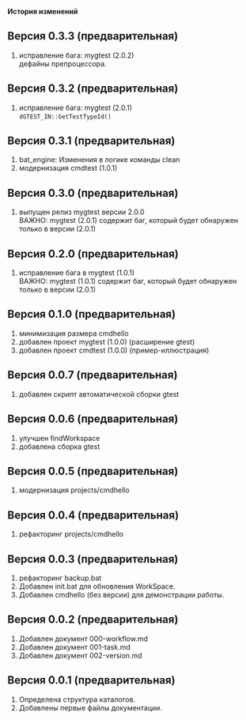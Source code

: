 
**История изменений**  

**Версия 0.3.3 (предварительная)**  
----------------------------------
1) исправление бага: mygtest (2.0.2)  
   дефайны препроцессора.  

**Версия 0.3.2 (предварительная)**  
----------------------------------
1) исправление бага: mygtest (2.0.1)  
   `dGTEST_IN::GetTestTypeId()`  

**Версия 0.3.1 (предварительная)**  
----------------------------------
1) bat_engine: Изменения в логике команды clean  
2) модернизация cmdtest (1.0.1)  

**Версия 0.3.0 (предварительная)**  
----------------------------------
1) выпущен релиз mygtest версии 2.0.0  
ВАЖНО: mygtest (2.0.1) содержит баг, 
который будет обнаружен только в версии (2.0.1)  

**Версия 0.2.0 (предварительная)**  
----------------------------------
1) исправление бага в mygtest (1.0.1)  
ВАЖНО: mygtest (1.0.1) содержит баг, 
который будет обнаружен только в версии (2.0.1)  

**Версия 0.1.0 (предварительная)**  
----------------------------------
1) минимизация размера cmdhello  
2) добавлен проект mygtest (1.0.0) (расширение gtest)  
3) добавлен проект cmdtest (1.0.0) (пример-иллюстрация)  

**Версия 0.0.7 (предварительная)**  
----------------------------------
1) добавлен скрипт автоматической сборки gtest  

**Версия 0.0.6 (предварительная)**  
----------------------------------
1) улучшен findWorkspace  
2) добавлена сборка gtest  

**Версия 0.0.5 (предварительная)**  
----------------------------------
1) модернизация projects/cmdhello  

**Версия 0.0.4 (предварительная)**  
----------------------------------
1) рефакторинг projects/cmdhello  

**Версия 0.0.3 (предварительная)**  
----------------------------------
1) рефакторинг backup.bat
2) Добавлен init.bat для обновления WorkSpace.  
3) Добавлен cmdhello (без версии) для демонстрации работы.  

**Версия 0.0.2 (предварительная)**  
----------------------------------
1) Добавлен документ 000-workflow.md  
2) Добавлен документ 001-task.md  
3) Добавлен документ 002-version.md  

**Версия 0.0.1 (предварительная)**  
----------------------------------
1) Определена структура каталогов.  
2) Добавлены первые файлы документации.  


